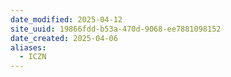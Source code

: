 ```yaml
---
date_modified: 2025-04-12
site_uuid: 19866fdd-b53a-470d-9068-ee7881098152
date_created: 2025-04-06
aliases:
  - ICZN
---
```


